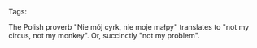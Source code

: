 Tags: 

The Polish proverb "Nie mój cyrk, nie moje małpy" translates to "not my circus, not my monkey".  Or, succinctly "not my problem".
